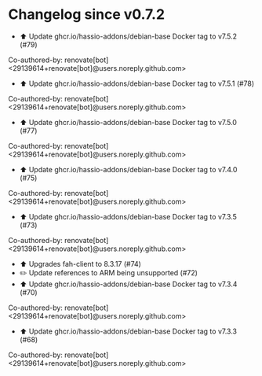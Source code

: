 # Changelog since v0.7.2
- ⬆️ Update ghcr.io/hassio-addons/debian-base Docker tag to v7.5.2 (#79)

Co-authored-by: renovate[bot] <29139614+renovate[bot]@users.noreply.github.com> 
- ⬆️ Update ghcr.io/hassio-addons/debian-base Docker tag to v7.5.1 (#78)

Co-authored-by: renovate[bot] <29139614+renovate[bot]@users.noreply.github.com> 
- ⬆️ Update ghcr.io/hassio-addons/debian-base Docker tag to v7.5.0 (#77)

Co-authored-by: renovate[bot] <29139614+renovate[bot]@users.noreply.github.com> 
- ⬆️ Update ghcr.io/hassio-addons/debian-base Docker tag to v7.4.0 (#75)

Co-authored-by: renovate[bot] <29139614+renovate[bot]@users.noreply.github.com> 
- ⬆️ Update ghcr.io/hassio-addons/debian-base Docker tag to v7.3.5 (#73)

Co-authored-by: renovate[bot] <29139614+renovate[bot]@users.noreply.github.com> 
- ⬆️ Upgrades fah-client to 8.3.17 (#74) 
- ✏️ Update references to ARM being unsupported (#72) 
- ⬆️ Update ghcr.io/hassio-addons/debian-base Docker tag to v7.3.4 (#70)

Co-authored-by: renovate[bot] <29139614+renovate[bot]@users.noreply.github.com> 
- ⬆️ Update ghcr.io/hassio-addons/debian-base Docker tag to v7.3.3 (#68)

Co-authored-by: renovate[bot] <29139614+renovate[bot]@users.noreply.github.com> 
